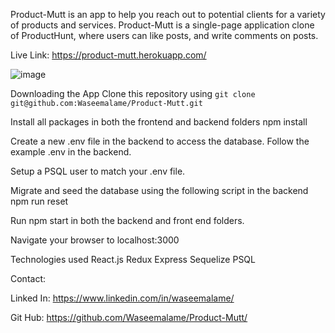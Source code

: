 Product-Mutt is an app to help you reach out to potential clients for a variety of products and services.
Product-Mutt is a single-page application clone of ProductHunt, where users can like posts, and write comments on posts.

Live Link:
https://product-mutt.herokuapp.com/

![image](https://user-images.githubusercontent.com/73668892/172122535-9807974b-acc5-4b49-8615-c8fd90247984.png)


Downloading the App
Clone this repository using `git clone git@github.com:Waseemalame/Product-Mutt.git`

Install all packages in both the frontend and backend folders npm install

Create a new .env file in the backend to access the database. Follow the example .env in the backend.

Setup a PSQL user to match your .env file.

Migrate and seed the database using the following script in the backend npm run reset

Run npm start in both the backend and front end folders.

Navigate your browser to localhost:3000

Technologies used
React.js Redux Express Sequelize PSQL


Contact:

Linked In: https://www.linkedin.com/in/waseemalame/ 

Git Hub: https://github.com/Waseemalame/Product-Mutt/



